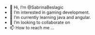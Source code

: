 - 👋 Hi, I’m @SabrinaBeslagic
- 👀 I’m interested in gaming development.
- 🌱 I’m currently learning java and angular.
- 💞️ I’m looking to collaborate on 
- 📫 How to reach me ...

<!---
SabrinaBeslagic/SabrinaBeslagic is a ✨ special ✨ repository because its `README.md` (this file) appears on your GitHub profile.
You can click the Preview link to take a look at your changes.
--->
